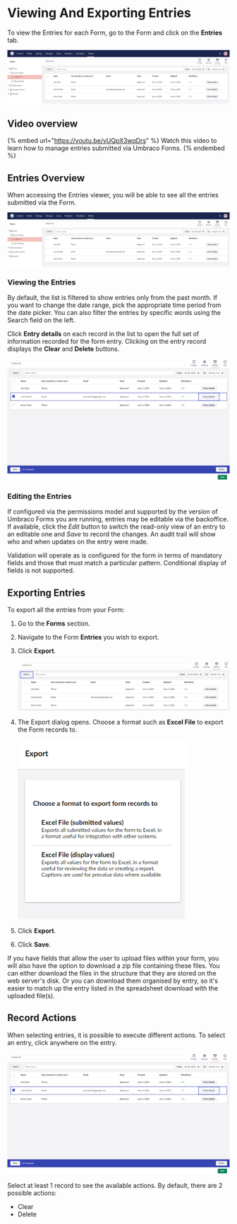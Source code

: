 # Viewing And Exporting Entries

To view the Entries for each Form, go to the Form and click on the **Entries** tab.

![Tree](images/tree-v14.png)

## Video overview

{% embed url="https://youtu.be/vUQpX3wqDrs" %}
Watch this video to learn how to manage entries submitted via Umbraco Forms.
{% endembed %}

## Entries Overview

When accessing the Entries viewer, you will be able to see all the entries submitted via the Form.

![Entries viewer](images/tree-v14.png)

### Viewing the Entries

By default, the list is filtered to show entries only from the past month. If you want to change the date range, pick the appropriate time period from the date picker. You can also filter the entries by specific words using the Search field on the left.

Click **Entry details** on each record in the list to open the full set of information recorded for the form entry. Clicking on the entry record displays the **Clear** and **Delete** buttons.

![Filter](images/entry-details-v14.png)

### Editing the Entries

If configured via the permissions model and supported by the version of Umbraco Forms you are running, entries may be editable via the backoffice. If available, click the _Edit_ button to switch the read-only view of an entry to an editable one and _Save_ to record the changes. An audit trail will show who and when updates on the entry were made.

Validation will operate as is configured for the form in terms of mandatory fields and those that must match a particular pattern. Conditional display of fields is not supported.

## Exporting Entries

To export all the entries from your Form:

1. Go to the **Forms** section.
2. Navigate to the Form **Entries** you wish to export.
3. Click **Export**.

    ![Export Entries](images/Export-v14.png)

4. The Export dialog opens. Choose a format such as **Excel File** to export the Form records to.

    ![Export dialog](images/ExportAllDialog-v14.png)
5. Click **Export**.
6. Click **Save**.

If you have fields that allow the user to upload files within your form, you will also have the option to download a zip file containing these files. You can either download the files in the structure that they are stored on the web server's disk. Or you can download them organised by entry, so it's easier to match up the entry listed in the spreadsheet download with the uploaded file(s).

## Record Actions

When selecting entries, it is possible to execute different actions. To select an entry, click anywhere on the entry.

![Record bulk actions](images/entry-details-v14.png)

Select at least 1 record to see the available actions. By default, there are 2 possible actions:

* Clear
* Delete
